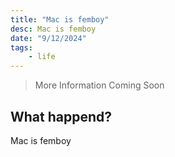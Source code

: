 ```yaml
---
title: "Mac is femboy"
desc: Mac is femboy
date: "9/12/2024"
tags:
    - life
---
```


> More Information Coming Soon

## What happend?

Mac is femboy